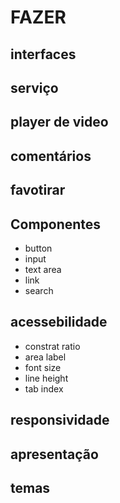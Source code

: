 # FAZER

## interfaces

## serviço

## player de video

## comentários

## favotirar

## Componentes

  - button
  - input
  - text area
  - link
  - search

## acessebilidade

  - constrat ratio
  -	area label
  -	font size
  -	line height
  -	tab index

## responsividade

## apresentação

## temas